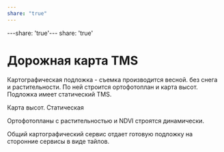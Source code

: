 ```yaml
---
share: "true"
---
```


---share: 'true'---
share: 'true'
# Дорожная карта TMS

Картографическая подложка - съемка производится весной. без снега и растительности. По ней строится ортофотоплан и карта высот.
Подложка имеет статический TMS.

Карта высот. Статическая

Ортофотопланы с растительностью и NDVI строятся динамически. 

Общий картографический сервис отдает готовую подложку на сторонние сервисы в виде тайлов.  
